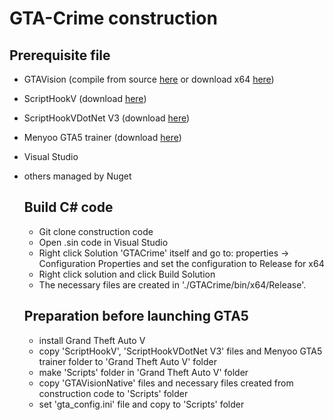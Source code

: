 # GTA-Crime construction
## Prerequisite file
- GTAVision (compile from source [here](https://github.com/umautobots/GTAVisionExport/tree/master/native) or download x64 [here](https://github.com/umautobots/GTAVisionExport/files/1703454/native64bit.zip))
- ScriptHookV (download [here](http://www.dev-c.com/gtav/scripthookv/))
- ScriptHookVDotNet V3 (download [here](https://github.com/crosire/scripthookvdotnet/releases))
- Menyoo GTA5 trainer (download [here](https://www.gta5-mods.com/scripts/menyoo-pc-sp))
- Visual Studio
- others managed by Nuget

  ## Build C# code
  - Git clone construction code
  - Open .sin code in Visual Studio
  - Right click Solution 'GTACrime' itself and go to: properties -> Configuration Properties and set the configuration to Release for x64
  - Right click solution and click Build Solution
  - The necessary files are created in './GTACrime/bin/x64/Release'.
 
  ## Preparation before launching GTA5
  - install Grand Theft Auto V
  - copy 'ScriptHookV', 'ScriptHookVDotNet V3' files and Menyoo GTA5 trainer folder to 'Grand Theft Auto V' folder
  - make 'Scripts' folder in 'Grand Theft Auto V' folder
  - copy 'GTAVisionNative' files and necessary files created from construction code to 'Scripts' folder
  - set 'gta_config.ini' file and copy to 'Scripts' folder
